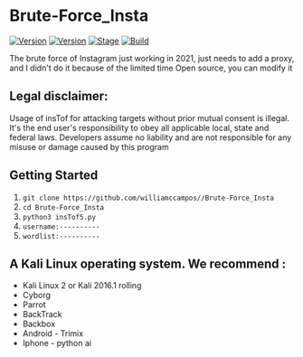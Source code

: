 # Brute-Force_Insta



[![Version](https://img.shields.io/badge/Brutesploit-1.1.0-brightgreen.svg?maxAge=259200)]()
[![Version](https://img.shields.io/badge/Codename-Pretty-red.svg?maxAge=259200)]()
[![Stage](https://img.shields.io/badge/Release-Stable-brightgreen.svg)]()
[![Build](https://img.shields.io/badge/Supported_OS-Linux-orange.svg)]()

The brute force of Instagram just working in 2021, just needs to add a proxy, and I didn't do it because of the limited time
Open source, you can modify it 

## Legal disclaimer:

Usage of insTof for attacking targets without prior mutual consent is illegal. It's the end user's responsibility to obey all applicable local, state and federal laws. Developers assume no liability and are not responsible for any misuse or damage caused by this program 


## Getting Started
1. ```git clone https://github.com/williamccampos//Brute-Force_Insta```
2. ```cd Brute-Force_Insta```
3. ```python3 insTof5.py```
4. ```username:----------```
5. ```wordlist:----------```


## A Kali Linux operating system. We recommend :
- Kali Linux 2 or Kali 2016.1 rolling 
- Cyborg
- Parrot 
- BackTrack 
- Backbox  
- Android - Trimix
- Iphone - python ai 
 
